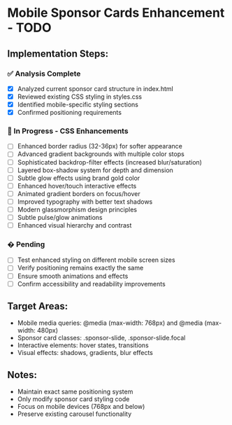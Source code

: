 # Mobile Sponsor Cards Enhancement - TODO

## Implementation Steps:

### ✅ Analysis Complete
- [x] Analyzed current sponsor card structure in index.html
- [x] Reviewed existing CSS styling in styles.css
- [x] Identified mobile-specific styling sections
- [x] Confirmed positioning requirements

### 🔄 In Progress - CSS Enhancements
- [ ] Enhanced border radius (32-36px) for softer appearance
- [ ] Advanced gradient backgrounds with multiple color stops
- [ ] Sophisticated backdrop-filter effects (increased blur/saturation)
- [ ] Layered box-shadow system for depth and dimension
- [ ] Subtle glow effects using brand gold color
- [ ] Enhanced hover/touch interactive effects
- [ ] Animated gradient borders on focus/hover
- [ ] Improved typography with better text shadows
- [ ] Modern glassmorphism design principles
- [ ] Subtle pulse/glow animations
- [ ] Enhanced visual hierarchy and contrast

### � Pending
- [ ] Test enhanced styling on different mobile screen sizes
- [ ] Verify positioning remains exactly the same
- [ ] Ensure smooth animations and effects
- [ ] Confirm accessibility and readability improvements

## Target Areas:
- Mobile media queries: @media (max-width: 768px) and @media (max-width: 480px)
- Sponsor card classes: .sponsor-slide, .sponsor-slide.focal
- Interactive elements: hover states, transitions
- Visual effects: shadows, gradients, blur effects

## Notes:
- Maintain exact same positioning system
- Only modify sponsor card styling code
- Focus on mobile devices (768px and below)
- Preserve existing carousel functionality

